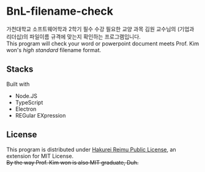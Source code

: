 # BnL-filename-check
가천대학교 소프트웨어학과 2학기 필수 수강 필요한 교양 과목 김원 교수님의 (기업과 리더십)의 파일이름 규격에 맞는지 확인하는 프로그램입니다.  
This program will check your word or powerpoint document meets Prof. Kim won's *high standard* filename format.  

## Stacks
Built with  

- Node.JS
- TypeScript
- Electron
- REGular EXpression

## License
This program is distributed under [Hakurei Reimu Public License](https://github.com/Alex4386/HRPL), an extension for MIT License.  
~~By the way Prof. Kim won is also MIT graduate, Duh.~~  
